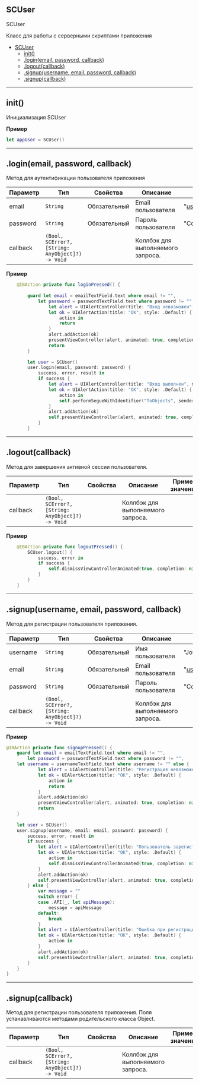 <a name="SCUser"></a>

## SCUser
SCUser

Класс для работы с серверными скриптами приложения

* [SCUser](#SCUser)
    * [init()](#SCUser+init)
    * [.login(email, password, callback)](#SCUser+login)
    * [.logout(callback)](#SCScript+logout)
    * [.signup(username, email, password, callback)](#SCScript+signup)
    * [.signup(callback)](#SCScript+signup2)

----------------------------------------------------------------------------------------------

<a name="SCUser+init"></a>
## init()
Инициализация SCUser

**Пример**
```SWIFT
let appUser = SCUser()
```

----------------------------------------------------------------------------------------------
<a name="SCUser+login"></a>
## .login(email, password, callback)
Метод для аутентификации пользователя приложения


| Параметр | Тип | Свойства | Описание | Пример значения |
| --- | --- | --- | --- | --- |
| email    | <code>String</code>                                          | Обязательный | Email пользователя          | "user@domain.zone"          | 
| password | <code>String</code>                                         | Обязательный  | Пароль пользователя        | "CorrectHorseBatteryStaple" |
| callback | <code>(Bool, SCError?, [String: AnyObject]?) -> Void</code> |         | Коллбэк для выполняемого запроса.|                             |

**Пример**   
```SWIFT
    @IBAction private func loginPressed() {
        
        guard let email = emailTextField.text where email != "",
            let password = passwordTextField.text where password != "" else {
                let alert = UIAlertController(title: "Вход невозможен", message: "Не указан email или пароль", preferredStyle: .Alert)
                let ok = UIAlertAction(title: "OK", style: .Default) {
                    action in
                    return
                }
                alert.addAction(ok)
                presentViewController(alert, animated: true, completion: nil)
                return
        }
        
        let user = SCUser()
        user.login(email, password: password) {
            success, error, result in
            if success {
                let alert = UIAlertController(title: "Вход выполнен", message: nil, preferredStyle: .Alert)
                let ok = UIAlertAction(title: "OK", style: .Default) {
                    action in
                    self.performSegueWithIdentifier("ToObjects", sender: nil)
                }
                alert.addAction(ok)
                self.presentViewController(alert, animated: true, completion: nil)
            }
        }

```

----------------------------------------------------------------------------------------------
<a name="SCUser+logout"></a>
## .logout(callback)
Метод для завершения активной сессии пользователя.



| Параметр | Тип | Свойства | Описание | Пример значения |
| --- | --- | --- | --- | --- |
| callback | <code>(Bool, SCError?, [String: AnyObject]?) -> Void</code> |              | Коллбэк для выполняемого запроса. |                             |

**Пример**   
```SWIFT
    @IBAction private func logoutPressed() {
        SCUser.logout() {
            success, error in
            if success {
                self.dismissViewControllerAnimated(true, completion: nil)
            }
        }
    }
```
----------------------------------------------------------------------------------------------
<a name="SCUser+signup"></a>
## .signup(username, email, password, callback)
Метод для регистрации пользователя приложения.

| Параметр | Тип | Свойства | Описание | Пример значения |
| --- | --- | --- | --- | --- |
| username | <code>String</code>                                         | Обязательный | Имя пользователя                   | "Jovan"                     | 
| email    | <code>String</code>                                         | Обязательный | Email пользователя                 | "user@domain.zone"          | 
| password | <code>String</code>                                         | Обязательный | Пароль пользователя                | "CorrectHorseBatteryStaple" |
| callback | <code>(Bool, SCError?, [String: AnyObject]?) -> Void</code> |              | Коллбэк для выполняемого запроса. |                             |


**Пример**   
```SWIFT
@IBAction private func signupPressed() {
    guard let email = emailTextField.text where email != "",
        let password = passwordTextField.text where password != "",
    let username = usernameTextField.text where username != "" else {
            let alert = UIAlertController(title: "Регистрация невозможна", message: "Не указан email, пароль или имя пользователя", preferredStyle: .Alert)
            let ok = UIAlertAction(title: "OK", style: .Default) {
                action in
                return
            }
            alert.addAction(ok)
            presentViewController(alert, animated: true, completion: nil)
            return
    }
    
    let user = SCUser()
    user.signup(username, email: email, password: password) {
        success, error, result in
        if success {
            let alert = UIAlertController(title: "Пользователь зарегистрирован", message: nil, preferredStyle: .Alert)
            let ok = UIAlertAction(title: "OK", style: .Default) {
                action in
                self.dismissViewControllerAnimated(true, completion: nil)
            }
            alert.addAction(ok)
            self.presentViewController(alert, animated: true, completion: nil)
        } else {
            var message = ""
            switch error! {
            case .API(_, let apiMessage):
                message = apiMessage
            default:
                break
            }
            let alert = UIAlertController(title: "Ошибка при регистрации", message: message, preferredStyle: .Alert)
            let ok = UIAlertAction(title: "OK", style: .Default) {
                action in
            }
            alert.addAction(ok)
            self.presentViewController(alert, animated: true, completion: nil)
        }
    }
}
```


----------------------------------------------------------------------------------------------
<a name="SCUser+signup2"></a>
## .signup(callback)
Метод для регистрации пользователя приложения. Поля устанавливаются методами родительского класса Object.

| Параметр | Тип | Свойства | Описание | Пример значения |
| --- | --- | --- | --- | --- |
| callback | <code>(Bool, SCError?, [String: AnyObject]?) -> Void</code> |              | Коллбэк для выполняемого запроса. |                             |


